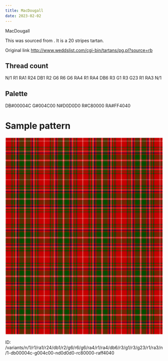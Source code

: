 ```yaml
---
title: MacDougall
date: 2023-02-02
---
```

MacDougall

This was sourced from <no value>.  It is a 20 stripes tartan.

Original link http://www.weddslist.com/cgi-bin/tartans/pg.pl?source=rb

## Thread count
N/1 R1 RA1 R24 DB1 R2 G6 R6 G6 RA4 R1 RA4 DB6 R3 G1 R3 G23 R1 RA3 N/1

## Palette
DB#00004C G#004C00 N#D0D0D0 R#C80000 RA#FF4040

# Sample pattern

![Tartan detail](tartan.png "N/1 R1 RA1 R24 DB1 R2 G6 R6 G6 RA4 R1 RA4 DB6 R3 G1 R3 G23 R1 RA3 N/1 tartan")

ID: /variants/n/1/r1/ra1/r24/db1/r2/g6/r6/g6/ra4/r1/ra4/db6/r3/g1/r3/g23/r1/ra3/n/1-db00004c-g004c00-nd0d0d0-rc80000-raff4040